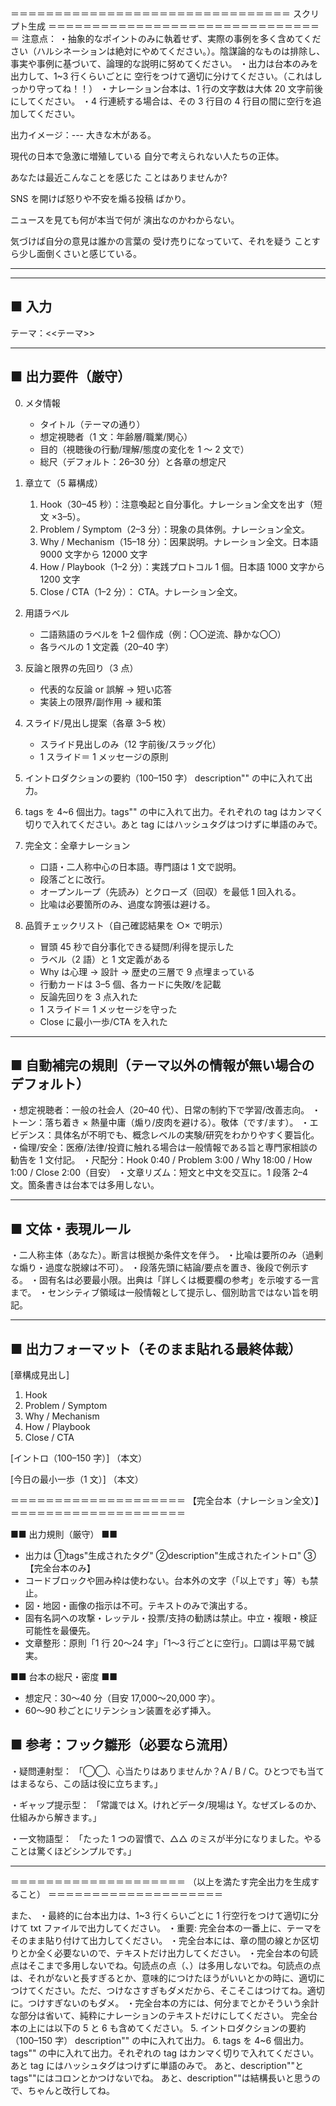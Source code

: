 ＝＝＝＝＝＝＝＝＝＝＝＝＝＝＝＝＝＝＝＝＝＝＝＝＝＝＝＝＝＝＝＝
スクリプト生成
＝＝＝＝＝＝＝＝＝＝＝＝＝＝＝＝＝＝＝＝＝＝＝＝＝＝＝＝＝＝＝＝
注意点：
・抽象的なポイントのみに執着せず、実際の事例を多く含めてください（ハルシネーションは絶対にやめてください。）。陰謀論的なものは排除し、事実や事例に基づいて、論理的な説明に努めてください。
・出力は台本のみを出力して、1~3 行くらいごとに 空行をつけて適切に分けてください。（これはしっかり守ってね！！）
・ナレーション台本は、1 行の文字数は大体 20 文字前後にしてください。
・4 行連続する場合は、その 3 行目の 4 行目の間に空行を追加してください。

出力イメージ：---
大きな木がある。

現代の日本で急激に増殖している
自分で考えられない人たちの正体。

あなたは最近こんなことを感じた
ことはありませんか?

SNS を開けば怒りや不安を煽る投稿
ばかり。

ニュースを見ても何が本当で何が
演出なのかわからない。

気づけば自分の意見は誰かの言葉の
受け売りになっていて、それを疑う
ことすら少し面倒くさいと感じている。

---

---

## ■ 入力

テーマ：<<テーマ>>

---

## ■ 出力要件（厳守）

0. メタ情報

   - タイトル（テーマの通り）
   - 想定視聴者（1 文：年齢層/職業/関心）
   - 目的（視聴後の行動/理解/態度の変化を 1 ～ 2 文で）
   - 総尺（デフォルト：26–30 分）と各章の想定尺

1. 章立て（5 幕構成）

   1. Hook（30–45 秒）：注意喚起と自分事化。ナレーション全文を出す（短文 ×3–5）。
   2. Problem / Symptom（2–3 分）：現象の具体例。ナレーション全文。
   3. Why / Mechanism（15–18 分）：因果説明。ナレーション全文。日本語 9000 文字から 12000 文字
   4. How / Playbook（1–2 分）：実践プロトコル 1 個。日本語 1000 文字から 1200 文字
   5. Close / CTA（1–2 分）： CTA。ナレーション全文。

2. 用語ラベル

   - 二語熟語のラベルを 1–2 個作成（例：〇〇逆流、静かな〇〇）
   - 各ラベルの 1 文定義（20–40 字）

3. 反論と限界の先回り（3 点）

   - 代表的な反論 or 誤解 → 短い応答
   - 実装上の限界/副作用 → 緩和策

4. スライド/見出し提案（各章 3–5 枚）

   - スライド見出しのみ（12 字前後/スラッグ化）
   - 1 スライド＝ 1 メッセージの原則

5. イントロダクションの要約（100–150 字）
   description"" の中に入れて出力。
6. tags を 4~6 個出力。tags"" の中に入れて出力。それぞれの tag はカンマく切りで入れてください。あと tag にはハッシュタグはつけずに単語のみで。

7. 完全文：全章ナレーション

   - 口語・二人称中心の日本語。専門語は 1 文で説明。
   - 段落ごとに改行。
   - オープンループ（先読み）とクローズ（回収）を最低 1 回入れる。
   - 比喩は必要箇所のみ、過度な誇張は避ける。

8. 品質チェックリスト（自己確認結果を ○× で明示）
   - 冒頭 45 秒で自分事化できる疑問/利得を提示した
   - ラベル（2 語）と 1 文定義がある
   - Why は心理 → 設計 → 歴史の三層で 9 点埋まっている
   - 行動カードは 3–5 個、各カードに失敗/を記載
   - 反論先回りを 3 点入れた
   - 1 スライド＝ 1 メッセージを守った
   - Close に最小一歩/CTA を入れた

---

## ■ 自動補完の規則（テーマ以外の情報が無い場合のデフォルト）

・想定視聴者：一般の社会人（20–40 代）、日常の制約下で学習/改善志向。
・トーン：落ち着き × 熱量中庸（煽り/皮肉を避ける）。敬体（です/ます）。
・エビデンス：具体名が不明でも、概念レベルの実験/研究をわかりやすく要旨化。
・倫理/安全：医療/法律/投資に触れる場合は一般情報である旨と専門家相談の勧告を 1 文付記。
・尺配分：Hook 0:40 / Problem 3:00 / Why 18:00 / How 1:00 / Close 2:00（目安）
・文章リズム：短文と中文を交互に。1 段落 2–4 文。箇条書きは台本では多用しない。

---

## ■ 文体・表現ルール

・二人称主体（あなた）。断言は根拠か条件文を伴う。
・比喩は要所のみ（過剰な煽り・過度な脱線は不可）。
・段落先頭に結論/要点を置き、後段で例示する。
・固有名は必要最小限。出典は「詳しくは概要欄の参考」を示唆する一言まで。
・センシティブ領域は一般情報として提示し、個別助言ではない旨を明記。

---

## ■ 出力フォーマット（そのまま貼れる最終体裁）

[章構成見出し]

1. Hook
2. Problem / Symptom
3. Why / Mechanism
4. How / Playbook
5. Close / CTA

[イントロ（100–150 字）]
（本文）

[今日の最小一歩（1 文）]
（本文）

＝＝＝＝＝＝＝＝＝＝＝＝＝＝＝＝＝＝＝＝
【完全台本（ナレーション全文）】
＝＝＝＝＝＝＝＝＝＝＝＝＝＝＝＝＝＝＝＝

■■ 出力規則（厳守） ■■

- 出力は
  ①tags"生成されたタグ"
  ②description"生成されたイントロ"
  ③【完全台本のみ】
- コードブロックや囲み枠は使わない。台本外の文字（「以上です」等）も禁止。
- 図・地図・画像の指示は不可。テキストのみで演出する。
- 固有名詞への攻撃・レッテル・投票/支持の勧誘は禁止。中立・複眼・検証可能性を最優先。
- 文章整形：原則「1 行 20〜24 字」「1〜3 行ごとに空行」。口調は平易で誠実。

■■ 台本の総尺・密度 ■■

- 想定尺：30〜40 分（目安 17,000〜20,000 字）。
- 60〜90 秒ごとにリテンション装置を必ず挿入。

## ■ 参考：フック雛形（必要なら流用）

・疑問連射型：
「◯◯、心当たりはありませんか？A / B / C。ひとつでも当てはまるなら、この話は役に立ちます。」

・ギャップ提示型：
「常識では X。けれどデータ/現場は Y。なぜズレるのか、仕組みから解きます。」

・一文物語型：
「たった 1 つの習慣で、△△ のミスが半分になりました。やることは驚くほどシンプルです。」

---

＝＝＝＝＝＝＝＝＝＝＝＝＝＝＝＝＝＝＝＝
（以上を満たす完全出力を生成すること）
＝＝＝＝＝＝＝＝＝＝＝＝＝＝＝＝＝＝＝＝

また、
・最終的に台本出力は、1~3 行くらいごとに 1 行空行をつけて適切に分けて txt ファイルで出力してください。
・重要: 完全台本の一番上に、テーマをそのまま貼り付けて出力してください。
・完全台本には、章の間の線とか区切りとか全く必要ないので、テキストだけ出力してください。
・完全台本の句読点はそこまで多用しないでね。句読点の点（、）は多用しないでね。句読点の点は、それがないと長すぎるとか、意味的につけたほうがいいとかの時に、適切につけてください。ただ、つけなさすぎもダメだから、そこそこはつけてね。適切に。つけすぎないのもダメ。
・完全台本の方には、何分までとかそういう余計な部分は省いて、純粋にナレーションのテキストだけにしてください。
完全台本の上には以下の 5 と 6 も含めてください。 5. イントロダクションの要約（100–150 字）
description"" の中に入れて出力。 6. tags を 4~6 個出力。tags"" の中に入れて出力。それぞれの tag はカンマく切りで入れてください。あと tag にはハッシュタグはつけずに単語のみで。
あと、description""と tags""にはコロンとかつけないでね。
あと、description""は結構長いと思うので、ちゃんと改行してね。
